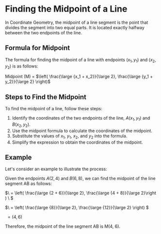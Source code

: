 # Finding the Midpoint of a Line

In Coordinate Geometry, the midpoint of a line segment is the point that divides the segment into two equal parts. It is located exactly halfway between the two endpoints of the line.

## Formula for Midpoint

The formula for finding the midpoint of a line with endpoints $(x_1, y_1)$ and $(x_2, y_2)$ is as follows:

Midpoint (M) = $\left( \frac{\large {x_1 + x_2}}{\large 2}, \frac{\large {y_1 + y_2}}{\large 2} \right)$

## Steps to Find the Midpoint

To find the midpoint of a line, follow these steps:

1. Identify the coordinates of the two endpoints of the line, $A(x_1, y_1)$ and $B(x_2, y_2)$.
2. Use the midpoint formula to calculate the coordinates of the midpoint.
3. Substitute the values of $x_1$, $y_1$, $x_2$, and $y_2$ into the formula.
4. Simplify the expression to obtain the coordinates of the midpoint.

## Example

Let's consider an example to illustrate the process:

Given the endpoints $A(2, 4)$ and $B(6, 8)$, we can find the midpoint of the line segment AB as follows:

$\ = \left( \frac{\large {2 + 6}}{\large 2}, \frac{\large {4 + 8}}{\large 2}\right ) \ $

$\ = \left( \frac{\large {8}}{\large 2}, \frac{\large {12}}{\large 2} \right) \$

$\ = \left( 4, 6 \right)$

Therefore, the midpoint of the line segment AB is M(4, 6).

